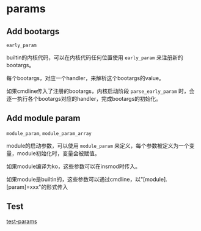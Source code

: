 # params

## Add bootargs

`early_param`

builtin的内核代码，可以在内核代码任何位置使用 `early_param` 来注册新的bootargs。

每个bootargs，对应一个handler，来解析这个bootargs的value。

如果cmdline传入了注册的bootargs，内核启动阶段 `parse_early_param` 时，会逐一执行各个bootargs对应的handler，完成bootargs的初始化。

## Add module param

`module_param`, `module_param_array`

module的启动参数，可以使用 `module_param` 来定义，每个参数被定义为一个变量，module初始化时，变量会被赋值。

如果module编译为ko，这些参数可以在insmod时传入。

如果module是builtin的，这些参数可以通过cmdline，以"[module].[param]=xxx"的形式传入

## Test

[test-params](https://github.com/kernel-cyrus/kernel-tour/tree/master/tests/test-params)